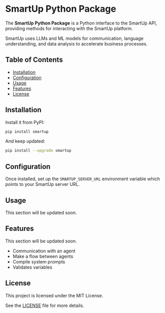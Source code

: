 # SmartUp Python Package

The **SmartUp Python Package** is a Python interface to the SmartUp API, providing methods for interacting with the SmartUp platform.

SmartUp uses LLMs and ML models for communication, language understanding, and data analysis to accelerate business processes.

## Table of Contents

- [Installation](#installation)
- [Configuration](#configuration)
- [Usage](#usage)
- [Features](#features)
- [License](#license)

## Installation

Install it from PyPI:

```bash
pip install smartup
```

And keep updated:

```bash
pip install --upgrade smartup
```

## Configuration

Once installed, set up the `SMARTUP_SERVER_URL` environment variable which points to your SmartUp server URL.

## Usage

This section will be updated soon.

## Features

This section will be updated soon.

- Communication with an agent
- Make a flow between agents
- Compile system prompts
- Validates variables

## License

This project is licensed under the MIT License.

See the [LICENSE](LICENSE) file for more details.
